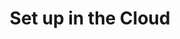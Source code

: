 ---
title: "Set up in the Cloud"
linkTitle: "Set up in the Cloud"
description: "Information about setting up observability in the cloud for a {{% ctx %}} platform."
---